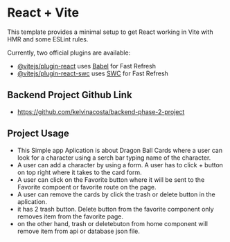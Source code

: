 # React + Vite

This template provides a minimal setup to get React working in Vite with HMR and some ESLint rules.

Currently, two official plugins are available:

- [@vitejs/plugin-react](https://github.com/vitejs/vite-plugin-react/blob/main/packages/plugin-react/README.md) uses [Babel](https://babeljs.io/) for Fast Refresh
- [@vitejs/plugin-react-swc](https://github.com/vitejs/vite-plugin-react-swc) uses [SWC](https://swc.rs/) for Fast Refresh
## Backend Project Github Link

- https://github.com/kelvinacosta/backend-phase-2-project 

## Project Usage 
- This Simple app Aplication is about Dragon Ball Cards where a user can look for a character using a serch bar typing name of the character.
- A user can add a character by using a form. A user has to click + button on top right where it takes to the card form.
- A user can click on the Favorite button where it will be sent to the Favorite compoent or favorite route on the page.
- A user can remove the cards by click the trash or delete button in the aplication.
- it has 2 trash button. Delete button from the favorite component only removes item from the favorite page.
- on the other hand, trash or deletebuton from home component will remove item from api or database json file.